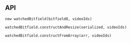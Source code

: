 ## API

`new watchedBitfield(bitfield8, videoIds)`

`watchedBitfield.constructAndResize(serialized, videoIds)`

`watchedBitfield.constructFromArray(arr, videoIds)`